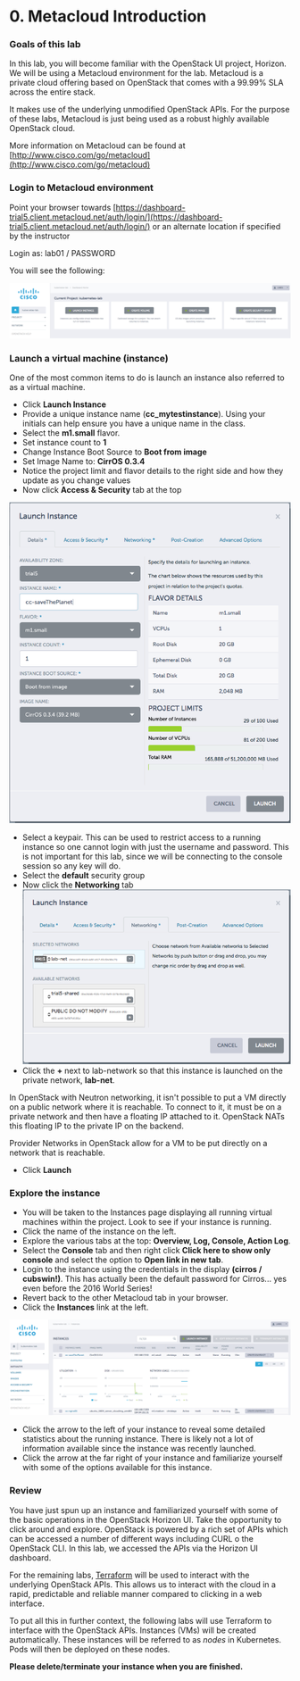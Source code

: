 # 0. Metacloud Introduction

### Goals of this lab
In this lab, you will become familiar with the OpenStack UI project, Horizon. We will be using a Metacloud environment for the lab. Metacloud is a private cloud offering based on OpenStack that comes with a 99.99% SLA across the entire stack.

It makes use of the underlying unmodified OpenStack APIs. For the purpose of these labs, Metacloud is just being used as a robust highly available OpenStack cloud. 

More information on Metacloud can be found at [http://www.cisco.com/go/metacloud](http://www.cisco.com/go/metacloud)


###  Login to Metacloud environment
Point your browser towards [https://dashboard-trial5.client.metacloud.net/auth/login/](https://dashboard-trial5.client.metacloud.net/auth/login/) or an alternate location if specified by the instructor

Login as: lab01 / PASSWORD

You will see the following:

![metacloudDashboard](images/mcDashboard.png)

### Launch a virtual machine (instance)
One of the most common items to do is launch an instance also referred to as a virtual machine.

 * Click **Launch Instance**
 * Provide a unique instance name (**cc_mytestinstance**). Using your initials can help ensure you have a unique name in the class.
 * Select the **m1.small** flavor.
 * Set instance count to **1**
 * Change Instance Boot Source to **Boot from image**
 * Set Image Name to: **CirrOS 0.3.4**
 * Notice the project limit and flavor details to the right side and how they update as you change values
 * Now click  **Access & Security** tab at the top
 
![launchInstance](images/launchInstance.png)

 * Select a keypair. This can be used to restrict access to a running instance so one cannot login with just the username and password. This is not important for this lab, since we will be connecting to the console session so any key will do.
 * Select the **default** security group
 * Now click the **Networking** tab
![instanceNetwork](images/instanceNetwork.png)
 * Click the **+** next to lab-network so that this instance is launched on the private network, **lab-net**.

 In OpenStack with Neutron networking, it isn't possible to put a VM directly on a public network where it is reachable. To connect to it, it must be on a private network and then have a floating IP attached to it. OpenStack NATs this floating IP to the private IP on the backend.
 
 Provider Networks in OpenStack allow for a VM to be put directly on a network that is reachable.
 
 * Click **Launch**
 
### Explore the instance

 * You will be taken to the Instances page displaying all running virtual machines within the project. Look to see if your instance is running.
 * Click the name of the instance on the left.
 * Explore the various tabs at the top: **Overview, Log, Console, Action Log**.
 * Select the **Console** tab and then right click **Click here to show only console** and select the option to **Open link in new tab**.
 * Login to the instance using the credentials in the display **(cirros / cubswin!)**. This has actually been the default password for Cirros... yes even before the 2016 World Series!
 * Revert back to the other Metacloud tab in your browser.
 * Click the **Instances** link at the left.  
  
 ![instanceDetails](images/instanceDetails.png)  
 
 * Click the arrow to the left of your instance to reveal some detailed statistics about the running instance. There is likely not a lot of information available since the instance was recently launched.
 * Click the arrow at the far right of your instance and familiarize yourself with some of the options available for this instance.

### Review
You have just spun up an instance and familiarized yourself with some of the basic operations in the OpenStack Horizon UI. Take the opportunity to click around and explore. OpenStack is powered by a rich set of APIs which can be accessed a number of different ways including CURL o the OpenStack CLI. In this lab, we accessed the APIs via the Horizon UI dashboard. 

For the remaining labs, [Terraform](www.terraform.io) will be used to interact with the underlying OpenStack APIs. This allows us to interact with the cloud in a rapid, predictable and reliable manner compared to clicking in a web interface.

To put all this in further context, the following labs will use Terraform to interface with the OpenStack APIs. Instances (VMs) will be created automatically. These instances will be referred to as *nodes* in Kubernetes. Pods will then be deployed on these nodes.

**Please delete/terminate your instance when you are finished.**
